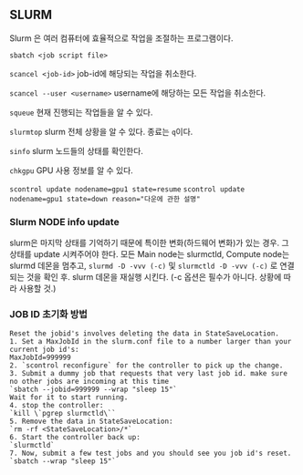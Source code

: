 ## SLURM
Slurm 은 여러 컴퓨터에 효율적으로 작업을 조절하는 프로그램이다.

`sbatch <job script file>`

`scancel <job-id>` job-id에 해당되는 작업을 취소한다.

`scancel --user <username>` username에 해당하는 모든 작업을 취소한다.

`squeue` 현재 진행되는 작업들을 알 수 있다.

`slurmtop` slurm 전체 상황을 알 수 있다. 종료는 `q`이다.

`sinfo` slurm 노드들의 상태를 확인한다.

`chkgpu` GPU 사용 정보를 알 수 있다.

`scontrol update nodename=gpu1 state=resume`
`scontrol update nodename=gpu1 state=down reason="다운에 관한 설명"`

### Slurm NODE info update
slurm은 마지막 상태를 기억하기 때문에 특이한 변화(하드웨어 변화)가 있는 경우. 그 상태를 update 시켜주어야 한다.
모든 Main node는 slurmctld, Compute node는 slurmd 데몬을 멈추고,  `slurmd -D -vvv (-c)` 및 `slurmctld -D -vvv (-c)` 로 연결되는 것을 확인 후.
slurm 데몬을 재실행 시킨다. (-c 옵션은 필수가 아니다. 상황에 따라 사용할 것.)

### JOB ID 초기화 방법
```
Reset the jobid's involves deleting the data in StateSaveLocation.  
1. Set a MaxJobId in the slurm.conf file to a number larger than your current job id's:
MaxJobId=999999
2. `scontrol reconfigure` for the controller to pick up the change.
3. Submit a dummy job that requests that very last job id. make sure no other jobs are incoming at this time
`sbatch --jobid=999999 --wrap "sleep 15"`
Wait for it to start running.
4. stop the controller:
`kill \`pgrep slurmctld\``
5. Remove the data in StateSaveLocation:
`rm -rf <StateSaveLocation>/*`
6. Start the controller back up:
`slurmctld`
7. Now, submit a few test jobs and you should see you job id's reset.
`sbatch --wrap "sleep 15"`
```

